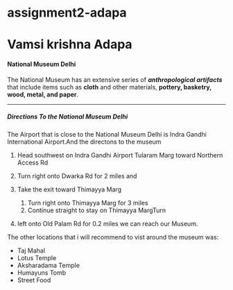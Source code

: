 # assignment2-adapa
# Vamsi krishna Adapa
#### National Museum Delhi
The National Museum has an extensive series of ***anthropological artifacts*** that include items such as **cloth** and other materials, **pottery, basketry, wood, metal, and paper**.

***
 ##### Directions To the National Museum Delhi  

 The Airport that is close to the National Museum Delhi is Indra Gandhi International Airport.And the directons to the museum 

1. Head southwest on Indra Gandhi Airport Tularam Marg toward Northern Access Rd 

2. Turn right onto Dwarka Rd for 2 miles and 
3. Take the exit toward Thimayya Marg
   1.  Turn right onto Thimayya Marg for 3 miles 
   2. Continue straight to stay on Thimayya MargTurn 
6. left onto Old Palam Rd for 0.2 miles we can reach our Museum. 

The other locations that i will recommend to vist around the museum was:

* Taj Mahal
* Lotus Temple
* Aksharadama Temple 
* Humayuns Tomb
* Street Food

